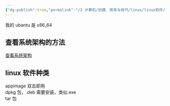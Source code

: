 ```yaml
---
{"dg-publish":true,"permalink":"/3 计算机/创建、效率与技巧/linux/linux软件/linux软件安装包选择/","title":"linux软件安装包选择"}
---
```



我的 ubantu 是 x86_64
## 查看系统架构的方法
[查看系统架构](../linux操作与命令/系统相关命令.md#查看系统架构)

## linux 软件种类
appimage 双击即用  
dpkg 包，.deb 需要安装，类似.exe  
tar 包